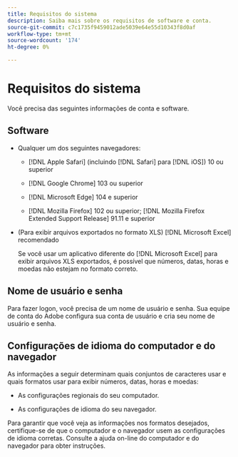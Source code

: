 ```yaml
---
title: Requisitos do sistema
description: Saiba mais sobre os requisitos de software e conta.
source-git-commit: c7c1735f9459012ade5039e64e55d10343f8d0af
workflow-type: tm+mt
source-wordcount: '174'
ht-degree: 0%

---
```


# Requisitos do sistema

Você precisa das seguintes informações de conta e software.

## Software

* Qualquer um dos seguintes navegadores:

   * [!DNL Apple Safari] (incluindo [!DNL Safari] para [!DNL iOS]) 10 ou superior

   * [!DNL Google Chrome] 103 ou superior

   * [!DNL Microsoft Edge] 104 e superior

   * [!DNL Mozilla Firefox] 102 ou superior; [!DNL Mozilla Firefox Extended Support Release] 91.11 e superior

* (Para exibir arquivos exportados no formato XLS) [!DNL Microsoft Excel] recomendado

   Se você usar um aplicativo diferente do [!DNL Microsoft Excel] para exibir arquivos XLS exportados, é possível que números, datas, horas e moedas não estejam no formato correto.

## Nome de usuário e senha

Para fazer logon, você precisa de um nome de usuário e senha. Sua equipe de conta do Adobe configura sua conta de usuário e cria seu nome de usuário e senha.

## Configurações de idioma do computador e do navegador

As informações a seguir determinam quais conjuntos de caracteres usar e quais formatos usar para exibir números, datas, horas e moedas:

* As configurações regionais do seu computador.

* As configurações de idioma do seu navegador.

Para garantir que você veja as informações nos formatos desejados, certifique-se de que o computador e o navegador usem as configurações de idioma corretas. Consulte a ajuda on-line do computador e do navegador para obter instruções.
